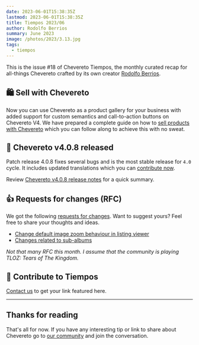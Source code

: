 ```yaml
---
date: 2023-06-01T15:38:35Z
lastmod: 2023-06-01T15:38:35Z
title: Tiempos 2023/06
author: Rodolfo Berrios
summary: June 2023
image: /photos/2023/3.13.jpg
tags:
  - tiempos
---
```


This is the issue #18 of Chevereto Tiempos, the monthly curated recap for all-things Chevereto crafted by its own creator [Rodolfo Berrios](https://rodolfoberrios.com).

## 🛍️ Sell with Chevereto

Now you can use Chevereto as a product gallery for your business with added support for custom semantics and call-to-action buttons on Chevereto V4. We have prepared a complete guide on how to [sell products with Chevereto](2023-05-17-stores-guide.md) which you can follow along to achieve this with no sweat.

## 🚀 Chevereto v4.0.8 released

Patch release 4.0.8 fixes several bugs and is the most stable release for `4.0` cycle. It includes updated translations which you can [contribute now](https://chevereto.oneskyapp.com/collaboration/project?id=390236).

Review [Chevereto v4.0.8 release notes](https://releases.chevereto.com/4.X/4.0/4.0.8.html) for a quick summary.

## 👍 Requests for changes (RFC)

We got the following [requests for changes](https://chevereto.com/go/rfc). Want to suggest yours? Feel free to share your thoughts and ideas.

- [Change default image zoom behaviour in listing viewer](https://chevereto.com/community/threads/change-default-image-zoom-behaviour-in-listing-viewer.15071/)
- [Changes related to sub-albums](https://chevereto.com/community/threads/changes-related-to-sub-albums.15072/)

*Not that many RFC this month. I assume that the community is playing TLOZ: Tears of The Kingdom.*

## 💖 Contribute to Tiempos

[Contact us](https://chevereto.com/contact) to get your link featured here.

* * *

## Thanks for reading

That's all for now. If you have any interesting tip or link to share about Chevereto go to [our community](https://chevereto.com/community) and join the conversation.
